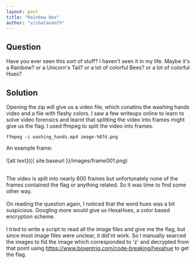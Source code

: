 ```yaml
---
layout: post
title: "Rainbow Hex"
author: "vishalananth"
---
```


## Question

Have you ever seen this sort of stuff? I haven't seen it in my life. Maybe it's a Rainbow? or a Unicorn's Tail? or a lot of colorful Bees? or a lot of colorful Hues?

## Solution

Opening the zip will give us a video file, which conatins the washing hands video and a file with flashy colors. I saw a few writeups online to learn to solve video forensics and learnt that splitting the video into frames might give us the flag. I used ffmpeg to split the video into frames.

```
ffmpeg -i washing_hands.mp4 image-%07d.png
```
An example frame:
</br></br>![alt text]({{ site.baseurl }}/images/frame001.png)</br></br>

The video is split into nearly 600 frames but unfortunately none of the frames contained the flag or anything related. So it was time to find some other way. 
<br><br>
On reading the question again, I noticed that the word hues was a bit suspicious. Googling more would give us HexaHues, a color based encryption scheme.
<br><br>
I tried to write a script to read all the image files and give me the flag, but since most image files were unclear, it did'nt work. So I manually searced the images to fid the image which corresponded to 'z' and decrypted from that point using https://www.boxentriq.com/code-breaking/hexahue to get the flag.